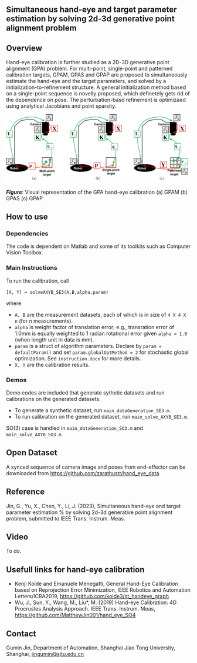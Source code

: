 ## Simultaneous hand-eye and target parameter estimation by solving 2d-3d generative point alignment problem

## Overview
Hand-eye calibration is further studied as a 2D-3D generative point alignment (GPA) problem. For multi-point, single-point and patterned calibration targets, GPAM, GPAS and GPAP are proposed to simultaneously estimate the hand-eye and the target parameters, and solved by a initialization-to-refinement structure. A general initialization method based on a single-point sequence is novelly proposed, which definetely gets rid of the dependence on pose. The perturbation-basd refinement is optimizaed using analytical Jacobians and point sparsity. 

![mainFig](https://github.com/MatthewJin001/GPA-HEC/blob/main/figure/gitPic.png)

**_Figure_**: Visual representation of the GPA hand-eye calibration (a) GPAM (b) GPAS (c) GPAP


## How to use
### Dependencies
The code is dependent on Matlab and some of its toolkits such as Computer Vision Toolbox.
### Main Instructions
To run the calibration, call
```
[X, Y] = solveAXYB_SE3(A,B,alpha,param)
```
where
* ``A, B`` are the measurement datasets, each of which is in size of ``4 X 4 X n`` (for n measurements).
* ``alpha`` is weight factor of translation error; e.g., transration error of 1.0mm is equally weighted to 1 radian rotational error given ``alpha = 1.0`` (when length unit in data is mm).
* ``param`` is a struct of algorithm parameters. Declare by ``param = defaultParam()`` and set ``param.globalOptMethod = 2`` for stochastic global optimization. See  ``instruction.docx`` for more details.
* ``X, Y`` are the calibration results.
### Demos
Demo codes are included that generate sythetic datasets and run calibrations on the generated datasets.
* To generate a synthetic dataset, run ``main_dataGeneration_SE3.m``.
* To run calibration on the generated dataset, run ``main_solve_AXYB_SE3.m``.

SO(3) case is handled in ``main_dataGeneration_SO3.m`` and ``main_solve_AXYB_SO3.m``


## Open Dataset
A synced sequence of camera image and poses from end-effector can be downloaded from https://github.com/zarathustr/hand_eye_data.

## Reference
Jin, G., Yu, X., Chen, Y., Li, J. (2023), Simultaneous hand-eye and target parameter estimation
%            by solving 2d-3d generative point alignment problem, submitted to IEEE Trans. Instrum. Meas.

## Video
To do.

## Usefull links for hand-eye calibration
* Kenji Koide and Emanuele Menegatti, General Hand-Eye Calibration based on Reprojection Error Minimization, IEEE Robotics and Automation Letters/ICRA2019, https://github.com/koide3/st_handeye_graph
* Wu, J., Sun, Y., Wang, M., Liu*, M. (2019) Hand-eye Calibration: 4D Procrustes Analysis Approach. IEEE Trans. Instrum. Meas, https://github.com/MatthewJin001/hand_eye_SO4




## Contact

Gumin Jin, Department of Automation, Shanghai Jiao Tong University, Shanghai, jingumin@sjtu.edu.cn





